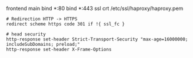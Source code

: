 frontend main
    bind *:80
    bind *:443 ssl crt /etc/ssl/haproxy/haproxy.pem
    
    # Redirection HTTP -> HTTPS
    redirect scheme https code 301 if !{ ssl_fc }
    
    # head security
    http-response set-header Strict-Transport-Security "max-age=16000000; includeSubDomains; preload;"
    http-response set-header X-Frame-Options